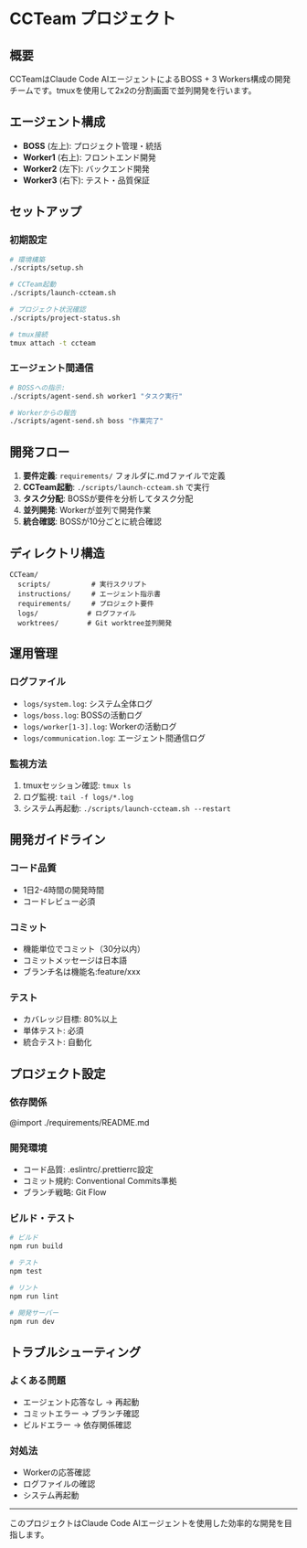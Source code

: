 # CCTeam プロジェクト

## 概要
CCTeamはClaude Code AIエージェントによるBOSS + 3 Workers構成の開発チームです。tmuxを使用して2x2の分割画面で並列開発を行います。

## エージェント構成
- **BOSS** (左上): プロジェクト管理・統括
- **Worker1** (右上): フロントエンド開発
- **Worker2** (左下): バックエンド開発
- **Worker3** (右下): テスト・品質保証

## セットアップ

### 初期設定
```bash
# 環境構築
./scripts/setup.sh

# CCTeam起動
./scripts/launch-ccteam.sh

# プロジェクト状況確認
./scripts/project-status.sh

# tmux接続
tmux attach -t ccteam
```

### エージェント間通信
```bash
# BOSSへの指示:
./scripts/agent-send.sh worker1 "タスク実行"

# Workerからの報告
./scripts/agent-send.sh boss "作業完了"
```

## 開発フロー

1. **要件定義**: `requirements/` フォルダに.mdファイルで定義
2. **CCTeam起動**: `./scripts/launch-ccteam.sh` で実行
3. **タスク分配**: BOSSが要件を分析してタスク分配
4. **並列開発**: Workerが並列で開発作業
5. **統合確認**: BOSSが10分ごとに統合確認

## ディレクトリ構造
```
CCTeam/
  scripts/          # 実行スクリプト
  instructions/     # エージェント指示書
  requirements/     # プロジェクト要件
  logs/            # ログファイル
  worktrees/       # Git worktree並列開発
```

## 運用管理

### ログファイル
- `logs/system.log`: システム全体ログ
- `logs/boss.log`: BOSSの活動ログ
- `logs/worker[1-3].log`: Workerの活動ログ
- `logs/communication.log`: エージェント間通信ログ

### 監視方法
1. tmuxセッション確認: `tmux ls`
2. ログ監視: `tail -f logs/*.log`
3. システム再起動: `./scripts/launch-ccteam.sh --restart`

## 開発ガイドライン

### コード品質
- 1日2-4時間の開発時間
- コードレビュー必須

### コミット
- 機能単位でコミット（30分以内）
- コミットメッセージは日本語
- ブランチ名は機能名:feature/xxx

### テスト
- カバレッジ目標: 80%以上
- 単体テスト: 必須
- 統合テスト: 自動化

## プロジェクト設定

### 依存関係
@import ./requirements/README.md

### 開発環境
- コード品質: .eslintrc/.prettierrc設定
- コミット規約: Conventional Commits準拠
- ブランチ戦略: Git Flow

### ビルド・テスト
```bash
# ビルド
npm run build

# テスト
npm test

# リント
npm run lint

# 開発サーバー
npm run dev
```

## トラブルシューティング

### よくある問題
- エージェント応答なし → 再起動
- コミットエラー → ブランチ確認
- ビルドエラー → 依存関係確認

### 対処法
- Workerの応答確認
- ログファイルの確認
- システム再起動

---
このプロジェクトはClaude Code AIエージェントを使用した効率的な開発を目指します。